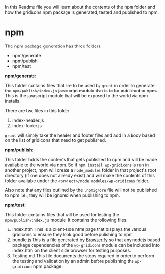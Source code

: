 In this Readme file you will learn about the contents of the npm folder and how the gridicons npm package is generated, tested and published to npm.

# npm
The npm package generation has three folders:
- npm/generate
- npm/publish
- npm/test

**npm/generate**:

This folder contains files that are to be used by `grunt` in order to generate the `npm/publish/index.js` javascript module that is to be published to npm. This is the javascript module that will be exposed to the world via npm installs. 

There are two files in this folder
1. index-header.js
2. index-footer.js

`grunt` will simply take the header and footer files and add in a body based on the list of gridicons that need to get published.

**npm/publish**:

This folder holds the contents that gets published to npm and will be made available to the world via npm. So if `npm install wp-gridicons` is run in another project, npm will create a `node_modules` folder in that project's root directory (if one does not already exist) and will make the contents of this folder available under the `<project>/node_modules/wp-gridicons` folder. 

Also note that any files outlined by the `.npmignore` file will not be published to npm i.e., they will be ignored when publishing to npm.

**npm/test**:

This folder contains files that will be used for testing the `npm/publish/index.js` module. It contains the following files:
1. index.html
 This is a client-side html page that displays the various gridicons to ensure they look good before pulishing to npm.
2. bundle.js
 This is a file generated by [Browserify](http://browserify.org/) so that any nodejs based package dependencies of the `wp-gridicons` module can be included into index.html on the client side browser for testing purposes.
3. Testing.md
 This file documents the steps required in order to perform the testing and validation by an admin before publishing the `wp-gridicons` npm package.
